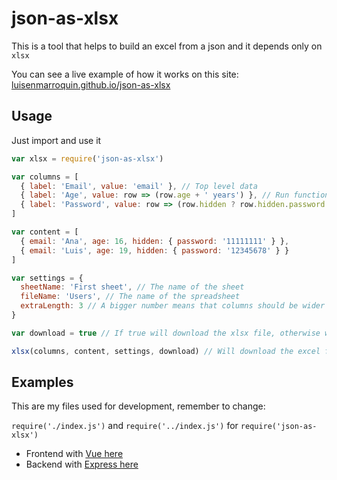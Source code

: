 # json-as-xlsx

This is a tool that helps to build an excel from a json and it depends only on `xlsx`

You can see a live example of how it works on this site: [luisenmarroquin.github.io/json-as-xlsx](https://luisenmarroquin.github.io/json-as-xlsx)

## Usage

Just import and use it

```js
var xlsx = require('json-as-xlsx')

var columns = [
  { label: 'Email', value: 'email' }, // Top level data
  { label: 'Age', value: row => (row.age + ' years') }, // Run functions
  { label: 'Password', value: row => (row.hidden ? row.hidden.password : '') }, // Deep props
]

var content = [
  { email: 'Ana', age: 16, hidden: { password: '11111111' } },
  { email: 'Luis', age: 19, hidden: { password: '12345678' } }
]

var settings = {
  sheetName: 'First sheet', // The name of the sheet
  fileName: 'Users', // The name of the spreadsheet
  extraLength: 3 // A bigger number means that columns should be wider
}

var download = true // If true will download the xlsx file, otherwise will return a buffer

xlsx(columns, content, settings, download) // Will download the excel file
```

## Examples

This are my files used for development, remember to change:

`require('./index.js')` and `require('../index.js')` for `require('json-as-xlsx')`

* Frontend with [Vue here](https://github.com/LuisEnMarroquin/json-as-xlsx/blob/master/src/App.vue)
* Backend with [Express here](https://github.com/LuisEnMarroquin/json-as-xlsx/blob/master/server.js)

<!--

## Publish to NPM

Will publish the following files:
* LICENSE
* index.js
* README.md
* package.json

```shell
npm login # Login to npm registry
yarn compile # TypeScript compile and uglify code
npm publish # Publish package to NPM
```

## Create and publish Tag

Remember to commit first

```shell
git tag -a -m "Published v1.1.2" v1.1.2 # Tag your release
git push --follow-tags # Push commit and tags
```

-->
